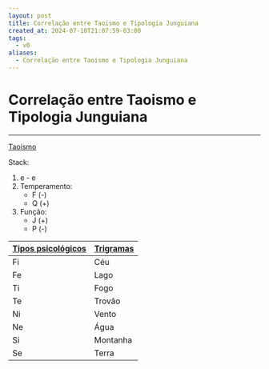 ```yaml
---
layout: post
title: Correlação entre Taoismo e Tipologia Junguiana
created_at: 2024-07-10T21:07:59-03:00
tags:
  - v0
aliases:
  - Correlação entre Taoismo e Tipologia Junguiana
---
```

# Correlação entre Taoismo e Tipologia Junguiana
---

[Taoismo](2024-07-10-Taoismo.md)

Stack:
1. e - e
2. Temperamento:
	- F (-)
	- Q (+)
1. Função:
	- J (+)
	- P (-)

| [Tipos psicológicos](2024-07-10-Tipos_psicologicos.md) | [Trigramas](2024-07-10-Trigramas.md) |
| ------------------------------------------------------ | ------------------------------------ |
| Fi                                                     | Céu                                  |
| Fe                                                     | Lago                                 |
| Ti                                                     | Fogo                                 |
| Te                                                     | Trovão                               |
| Ni                                                     | Vento                                |
| Ne                                                     | Água                                 |
| Si                                                     | Montanha                             |
| Se                                                     | Terra                                |